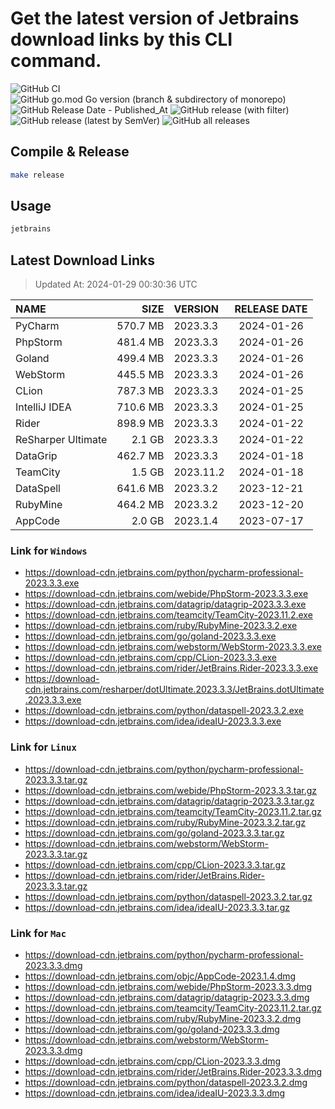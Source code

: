 # Get the latest version of Jetbrains download links by this CLI command.

![GitHub CI](https://github.com/designinlife/jetbrains/actions/workflows/ci.yml/badge.svg)
![GitHub go.mod Go version (branch & subdirectory of monorepo)](https://img.shields.io/github/go-mod/go-version/designinlife/jetbrains/master)
![GitHub Release Date - Published_At](https://img.shields.io/github/release-date/designinlife/jetbrains)
![GitHub release (with filter)](https://img.shields.io/github/v/release/designinlife/jetbrains)
![GitHub release (latest by SemVer)](https://img.shields.io/github/downloads/designinlife/jetbrains/v1.1.10/total)
![GitHub all releases](https://img.shields.io/github/downloads/designinlife/jetbrains/total)

## Compile & Release

```bash
make release
```

## Usage

```bash
jetbrains
```

## Latest Download Links

> Updated At: 2024-01-29 00:30:36 UTC

| NAME | SIZE | VERSION | RELEASE DATE |
| :-- | --: | :-- | :--: |
| PyCharm | 570.7 MB | 2023.3.3 | 2024-01-26 |
| PhpStorm | 481.4 MB | 2023.3.3 | 2024-01-26 |
| Goland | 499.4 MB | 2023.3.3 | 2024-01-26 |
| WebStorm | 445.5 MB | 2023.3.3 | 2024-01-26 |
| CLion | 787.3 MB | 2023.3.3 | 2024-01-25 |
| IntelliJ IDEA | 710.6 MB | 2023.3.3 | 2024-01-25 |
| Rider | 898.9 MB | 2023.3.3 | 2024-01-22 |
| ReSharper Ultimate | 2.1 GB | 2023.3.3 | 2024-01-22 |
| DataGrip | 462.7 MB | 2023.3.3 | 2024-01-18 |
| TeamCity | 1.5 GB | 2023.11.2 | 2024-01-18 |
| DataSpell | 641.6 MB | 2023.3.2 | 2023-12-21 |
| RubyMine | 464.2 MB | 2023.3.2 | 2023-12-20 |
| AppCode | 2.0 GB | 2023.1.4 | 2023-07-17 |

### Link for `Windows`

* <https://download-cdn.jetbrains.com/python/pycharm-professional-2023.3.3.exe>
* <https://download-cdn.jetbrains.com/webide/PhpStorm-2023.3.3.exe>
* <https://download-cdn.jetbrains.com/datagrip/datagrip-2023.3.3.exe>
* <https://download-cdn.jetbrains.com/teamcity/TeamCity-2023.11.2.exe>
* <https://download-cdn.jetbrains.com/ruby/RubyMine-2023.3.2.exe>
* <https://download-cdn.jetbrains.com/go/goland-2023.3.3.exe>
* <https://download-cdn.jetbrains.com/webstorm/WebStorm-2023.3.3.exe>
* <https://download-cdn.jetbrains.com/cpp/CLion-2023.3.3.exe>
* <https://download-cdn.jetbrains.com/rider/JetBrains.Rider-2023.3.3.exe>
* <https://download-cdn.jetbrains.com/resharper/dotUltimate.2023.3.3/JetBrains.dotUltimate.2023.3.3.exe>
* <https://download-cdn.jetbrains.com/python/dataspell-2023.3.2.exe>
* <https://download-cdn.jetbrains.com/idea/ideaIU-2023.3.3.exe>

### Link for `Linux`

* <https://download-cdn.jetbrains.com/python/pycharm-professional-2023.3.3.tar.gz>
* <https://download-cdn.jetbrains.com/webide/PhpStorm-2023.3.3.tar.gz>
* <https://download-cdn.jetbrains.com/datagrip/datagrip-2023.3.3.tar.gz>
* <https://download-cdn.jetbrains.com/teamcity/TeamCity-2023.11.2.tar.gz>
* <https://download-cdn.jetbrains.com/ruby/RubyMine-2023.3.2.tar.gz>
* <https://download-cdn.jetbrains.com/go/goland-2023.3.3.tar.gz>
* <https://download-cdn.jetbrains.com/webstorm/WebStorm-2023.3.3.tar.gz>
* <https://download-cdn.jetbrains.com/cpp/CLion-2023.3.3.tar.gz>
* <https://download-cdn.jetbrains.com/rider/JetBrains.Rider-2023.3.3.tar.gz>
* <https://download-cdn.jetbrains.com/python/dataspell-2023.3.2.tar.gz>
* <https://download-cdn.jetbrains.com/idea/ideaIU-2023.3.3.tar.gz>

### Link for `Mac`

* <https://download-cdn.jetbrains.com/python/pycharm-professional-2023.3.3.dmg>
* <https://download-cdn.jetbrains.com/objc/AppCode-2023.1.4.dmg>
* <https://download-cdn.jetbrains.com/webide/PhpStorm-2023.3.3.dmg>
* <https://download-cdn.jetbrains.com/datagrip/datagrip-2023.3.3.dmg>
* <https://download-cdn.jetbrains.com/teamcity/TeamCity-2023.11.2.tar.gz>
* <https://download-cdn.jetbrains.com/ruby/RubyMine-2023.3.2.dmg>
* <https://download-cdn.jetbrains.com/go/goland-2023.3.3.dmg>
* <https://download-cdn.jetbrains.com/webstorm/WebStorm-2023.3.3.dmg>
* <https://download-cdn.jetbrains.com/cpp/CLion-2023.3.3.dmg>
* <https://download-cdn.jetbrains.com/rider/JetBrains.Rider-2023.3.3.dmg>
* <https://download-cdn.jetbrains.com/python/dataspell-2023.3.2.dmg>
* <https://download-cdn.jetbrains.com/idea/ideaIU-2023.3.3.dmg>
